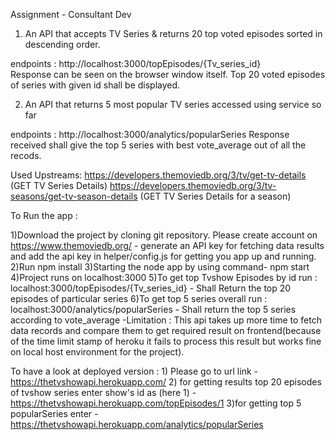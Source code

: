 Assignment - Consultant Dev


1) An API that accepts TV Series & returns 20 top voted episodes sorted in descending order.

endpoints : http://localhost:3000/topEpisodes/{Tv_series_id}  
  Response can be seen on the browser window itself. Top 20 voted episodes of series with given id shall be displayed.

2) An API that returns 5 most popular TV series accessed using service so far 

endpoints : http://localhost:3000/analytics/popularSeries
Response received shall give the top 5 series with best  vote_average out of all the recods.

Used Upstreams:
https://developers.themoviedb.org/3/tv/get-tv-details (GET TV Series Details)
https://developers.themoviedb.org/3/tv-seasons/get-tv-season-details (GET TV Series Details for a season)


To Run the app :

   1)Download the project by cloning git repository. Please create account on https://www.themoviedb.org/ 
     - generate an API key for fetching data results and add the api key in helper/config.js for getting you app up and running.
   2)Run npm install
   3)Starting the node app by using command- npm start
   4)Project runs on localhost:3000 
   5)To get top Tvshow Episodes by id run : localhost:3000/topEpisodes/{Tv_series_id}  - Shall Return the top 20 episodes of particular series
   6)To get top 5 series overall run : localhost:3000/analytics/popularSeries - Shall return the top 5 series according to vote_average -Limitation : This api takes up more       time to fetch data records and compare them to get required result on frontend(because of the time limit stamp of heroku it fails to process this result but works fine on     local host environment for the project).



To have a look at deployed version : 
            1) Please go to  url link -  https://thetvshowapi.herokuapp.com/
            2)  for getting results top 20 episodes of tvshow series enter show's id as (here 1) - https://thetvshowapi.herokuapp.com/topEpisodes/1
            3)for getting top 5 popularSeries enter - https://thetvshowapi.herokuapp.com/analytics/popularSeries
